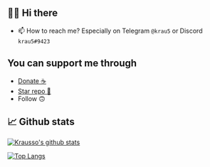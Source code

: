 ## 👋🏼 Hi there
- 📫 How to reach me? Especially on Telegram ``@krau5`` or Discord ``krau5#9423``

## You can support me through
- [Donate ☕️](https://www.buymeacoffee.com/krau5)
- [Star repo 🌟](https://github.com/Krausso?tab=repositories)
- Follow 🙃

## 📈 Github stats
[![Krausso's github stats](https://github-readme-stats.vercel.app/api?username=krau5&count_private=true&show_icons=true&hide_border=true&hide_title=true)](https://github.com/anuraghazra/github-readme-stats)

[![Top Langs](https://github-readme-stats.vercel.app/api/top-langs/?username=krau5&count_private=true&layout=compact&hide_border=true)](https://github.com/anuraghazra/github-readme-stats)
